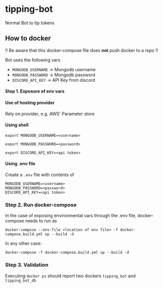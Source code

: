 # tipping-bot
Normal Bot to tip tokens

## How to docker
!! Be aware that this docker-compose file does **not** push docker to a repo !! 

Bot uses the following vars

- `MONGODB_USERNAME` -> Mongodb username
- `MONGODB_PASSWORD` -> Mongodb password
- `DISCORD_API_KEY` -> API Key from discord
#### Step 1. Exposure of env vars 

#### Use of hosting provider
Rely on provider, e.g. AWS' Parameter store
#### Using shell
`export MONGODB_USERNAME=<username>`

`export MONGODB_PASSWORD=<password>`

`export DISCORD_API_KEY=<api token>`
#### Using .env file
Create a `.env` file with contents of
```
MONGODB_USERNAME=<username>
MONGODB_PASSWORD=<password>
DISCORD_API_KEY=<api token>
```
### Step 2. Run docker-compose
In the case of exposing environmental vars through the .env file, docker-compose needs to run as 

```
docker-compose --env-file <location of env file> -f docker-compose.build.yml up --build -d
```
In any other case:
```
docker-compose -f docker-compose.build.yml up --build -d
```

### Step 3. Validation
Executing `docker ps` should report two dockers `tipping_bot` and `tipping_bot_db`

